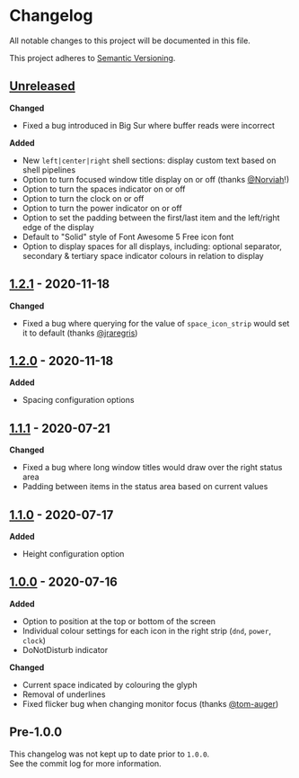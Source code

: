 # Changelog

All notable changes to this project will be documented in this file.

This project adheres to [Semantic Versioning](https://semver.org/spec/v2.0.0.html).

## [Unreleased]

[Unreleased]: https://github.com/cmacrae/spacebar/compare/master...HEAD
**Changed**
- Fixed a bug introduced in Big Sur where buffer reads were incorrect

**Added**
- New `left|center|right` shell sections: display custom text based on shell pipelines
- Option to turn focused window title display on or off (thanks [@Norviah](https://github.com/Norviah)!)
- Option to turn the spaces indicator on or off
- Option to turn the clock on or off
- Option to turn the power indicator on or off
- Option to set the padding between the first/last item and the left/right edge of the display
- Default to "Solid" style of Font Awesome 5 Free icon font
- Option to display spaces for all displays, including: optional separator, secondary & tertiary space indicator colours in relation to display

## [1.2.1](https://github.com/cmacrae/spacebar/releases/tag/v1.2.1) - 2020-11-18

**Changed**
- Fixed a bug where querying for the value of `space_icon_strip` would set it to default (thanks [@jraregris](https://github.com/jraregris))

## [1.2.0](https://github.com/cmacrae/spacebar/releases/tag/v1.2.0) - 2020-11-18

**Added**
- Spacing configuration options

## [1.1.1](https://github.com/cmacrae/spacebar/releases/tag/v1.1.1) - 2020-07-21

**Changed**
- Fixed a bug where long window titles would draw over the right status area
- Padding between items in the status area based on current values

## [1.1.0](https://github.com/cmacrae/spacebar/releases/tag/v1.1.0) - 2020-07-17

**Added**
- Height configuration option

## [1.0.0](https://github.com/cmacrae/spacebar/releases/tag/v1.0.0) - 2020-07-16

**Added**
- Option to position at the top or bottom of the screen
- Individual colour settings for each icon in the right strip (`dnd`, `power`, `clock`)
- DoNotDisturb indicator

**Changed**
- Current space indicated by colouring the glyph
- Removal of underlines
- Fixed flicker bug when changing monitor focus (thanks [@tom-auger](https://github.com/tom-auger))

## Pre-1.0.0
This changelog was not kept up to date prior to `1.0.0`.  
See the commit log for more information.
